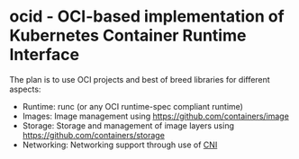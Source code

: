 ocid - OCI-based implementation of Kubernetes Container Runtime Interface
=

The plan is to use OCI projects and best of breed libraries for different aspects:
- Runtime: runc (or any OCI runtime-spec compliant runtime)
- Images: Image management using https://github.com/containers/image
- Storage: Storage and management of image layers using https://github.com/containers/storage
- Networking: Networking support through use of [CNI](https://github.com/containernetworking/cni)
